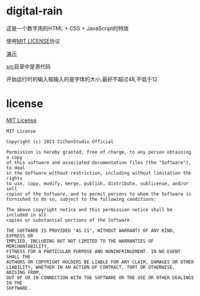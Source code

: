 # digital-rain

这是一个数字雨的HTML + CSS + JavaScript的特效

使用[MIT LICENSE](#license)协议

[演示](https://zichenstudio.netlify.app/src/digital-rain/index.html)

[src](./src/)目录中是源代码

开始运行时的输入框输入的是字体的大小,最好不超过48,不低于12.

# license
[MIT License](./LICENSE)

```
MIT License

Copyright (c) 2023 ZiChenStudio Official

Permission is hereby granted, free of charge, to any person obtaining a copy
of this software and associated documentation files (the "Software"), to deal
in the Software without restriction, including without limitation the rights
to use, copy, modify, merge, publish, distribute, sublicense, and/or sell
copies of the Software, and to permit persons to whom the Software is
furnished to do so, subject to the following conditions:

The above copyright notice and this permission notice shall be included in all
copies or substantial portions of the Software.

THE SOFTWARE IS PROVIDED "AS IS", WITHOUT WARRANTY OF ANY KIND, EXPRESS OR
IMPLIED, INCLUDING BUT NOT LIMITED TO THE WARRANTIES OF MERCHANTABILITY,
FITNESS FOR A PARTICULAR PURPOSE AND NONINFRINGEMENT. IN NO EVENT SHALL THE
AUTHORS OR COPYRIGHT HOLDERS BE LIABLE FOR ANY CLAIM, DAMAGES OR OTHER
LIABILITY, WHETHER IN AN ACTION OF CONTRACT, TORT OR OTHERWISE, ARISING FROM,
OUT OF OR IN CONNECTION WITH THE SOFTWARE OR THE USE OR OTHER DEALINGS IN THE
SOFTWARE.
```
